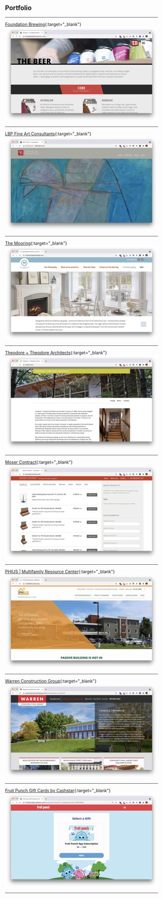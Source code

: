 ## Portfolio

---

[Foundation Brewing](https://foundationbrew.com/){:target="_blank"}
<img class="thumbnail" src="images/FOUNDATION.jpg?raw=true"/>

---
[LBP Fine Art Consultants](https://lbpfineart.com/){:target="_blank"}
<img class="thumbnail" src="images/LBP.jpg?raw=true"/>

---
[The Mooring](https://themooringonforeside.com/){:target="_blank"}
<img class="thumbnail" src="images/THEMOORING.jpg?raw=true"/>

---
[Theodore + Theodore Architects](https://www.2tarch.com/){:target="_blank"}
<img class="thumbnail" src="images/TT.jpg?raw=true"/>

---
[Moser Contract](https://fg.mosercontract.com/){:target="_blank"}
<img class="thumbnail" src="images/MOSERCONTRACT.jpg?raw=true"/>

---

[PHIUS | Multifamily Resource Center](https://multifamily.phius.org/){:target="_blank"}
<img class="thumbnail" src="images/PHIUS.jpg?raw=true"/>

---
[Warren Construction Group](https://www.warrenconstructiongroup.com/){:target="_blank"}
<img class="thumbnail" src="images/WARREN.jpg?raw=true"/>

---
[Fruit Punch Gift Cards by Cashstar](https://fruitpunchapp.semi.cashstar.com/){:target="_blank"}
<img class="thumbnail" src="images/FRUITPUNCH.jpg?raw=true"/>

---
